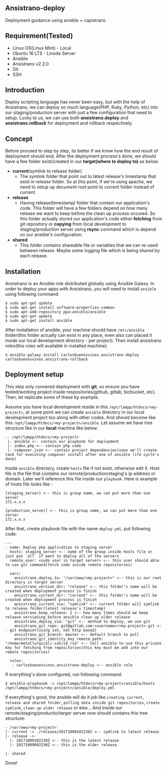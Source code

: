 ## Ansistrano-deploy
Deployment guidance using ansible + capistrano

## Requirement(Tested)
- Linux OS(Linux Mint) - Local
- Ubuntu 16 LTS - Linode Server
- Ansible
- Ansistrano v2.2.0
- Git
- SSH

## Introduction
Deploy scripting language has never been easy, but with the help of Ansistrano, we can deploy so much language(PHP, Ruby, Python, etc) into our staging/production server with just a few configuration that need to setup. Lucky to us, we can use both **ansistrano.deploy** and **ansistrano.rollback** for deployment and rollback respectively.

## Concept
Before proceed to step by step, its better if we know how the end result of deployment should end. After the deployment process's done, we should have a few folder exist/created in our **target(where to deploy to)** as below.

 - **current**(symlink to release folder)
   - The symlink folder that point out to latest release's timestamp that exist in *release* folder. So at this point, if we're using apache, we need to setup up *document root* point to *current* folder instead of *current*.
 - **release**
   - Having release(timestamp) folder that contain our application's code. This folder will have a few folders depend on how many release we want to keep before the clean up process occured. So this folder actually stored our application's code either **fetching** from git repository or **copying** from local development to staging/production server using **rsync** command which is depend on our ansible's configuration.
 - **shared**
   - This folder contains shareable file or variables that we can re-used between release. Maybe some logging file which is being shared by each release.
   
## Installation
Ansistrano is an Ansible role distributed globally using Ansible Galaxy. In order to deploy your apps with Ansistrano, you will need to install `ansible` using following command:

```
$ sudo apt-get update
$ sudo apt-get install software-properties-common
$ sudo apt-add-repository ppa:ansible/ansible
$ sudo apt-get update
$ sudo apt-get install ansible
```

After installation of ansible, your machine should have `/etc/ansible` folder(this folder actually can exist in any place, even also can placed it inside our local development directory - per project). Then install ansistrano roles(this roles will available in installed machine):

```
$ ansible-galaxy install carlosbuenosvinos.ansistrano-deploy carlosbuenosvinos.ansistrano-rollback
```

## Deployment setup
This step only convered deployment with **git**, so ensure you have tested/working project inside respositories(github, gitlab, bicbucket, etc). Then, let replicate some of these by example. 

Assume you have local development reside in this `/opt/lampp/htdocs/<my-project>`, at some point we can create `ansible` directory in our local development project too along with other codes. And should become like this `/opt/lampp/htdocs/<my-project>/ansible`. Let assume we have tree structure like in our **local** machine like below:

```
-- /opt/lampp/htdocs/<my-project>
 |- ansible <-- contain our playbook for deployment
 |- index.php <-- contain php code
 |- composer.json <-- contain project dependencies(soon we'll create task for executing composer install after one of ansible life cycle's done)
```

Inside `ansible` directory, create `hosts` file if not exist, otherwise edit it. Host file is the file that contains our remote/production/staging's ip address or domain. Later we'll reference this file inside our `playbook`. Here is example of hosts file looks like :

```
[staging_server] <-- this is group name, we can put more than one server
172.x.x.x

[production_server] <-- this is group name, we can put more than one server
172.x.x.x
```

After that, create playbook file with the name `deploy.yml`, put following code:

```
---
- name: Deploy php application to staging server
  hosts: staging_server <-- name of the group inside hosts file or just put `all` if want to deploy all of the servers
  remote_user: <sudo user in target server> <-- this user should able to use git command(fetch code inside remote repositories)
  
  vars:
    ansistrano_deploy_to: "/var/www/<my-project>" <-- this is our root directory in target server
    ansistrano_version_dir: "release" <-- this folder's name will be created when deployment process is finish
    ansistrano_current_dir: "current" <-- this folder's name will be created when deployment process is finish
    ansistrano_current_via: "symlink" <-- current folder will symlink to release folder(latest release's timestamp)
    ansistrano_keep_release: 2 <-- how many times should we keep release versioning before ansible clean up older release
    ansistrano_deploy_via: "git" <-- method to deploy, we use git
    ansistrano_git_repo: git@gitlab.com:<username>/<my-project>.git <-- git endpoint(using ssh, not http based)
    ansistrano_git_branch: master <-- default branch to pull
    ansistrano_git_identity_key_remote_path: "/home/metallurgical/.ssh/id_rsa" <-- tell ansible to use this private key for fetching from repositories(this key must be add into our remote repositories)

  roles:
   - carlosbuenosvinos.ansistrano-deploy <-- ansible role
   ```
   
   If everything's done configured, run following command:
   
   ```
   $ ansible-playboook -i /opt/lampp/htdocs/<my-project>/ansible/hosts /opt/lampp/htdocs/<my-project>/ansible/deploy.yml
   ```
   
   If everything's good, the ansible will do it job like `creating current, release and shared folder`, `pulling data inside git repositories`, `create symlink`, `clean up older release` or else... And inside our remote/staging/productio/targer server now should contains this tree structure:
   
   ```
   - /var/www/<my-project>
   |- current -> ./release/20171009102230Z <-- symlink to latest release
   |- release -> 
     |- 20171009102230Z <-- this is the latest release
     |- 20171009092230Z <-- this is the older release
    
   |- shared
   ```
   
   Done!


  

